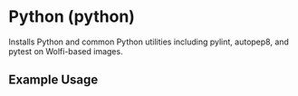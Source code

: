# Python (python)

Installs Python and common Python utilities including pylint, autopep8, and pytest on Wolfi-based images.

## Example Usage